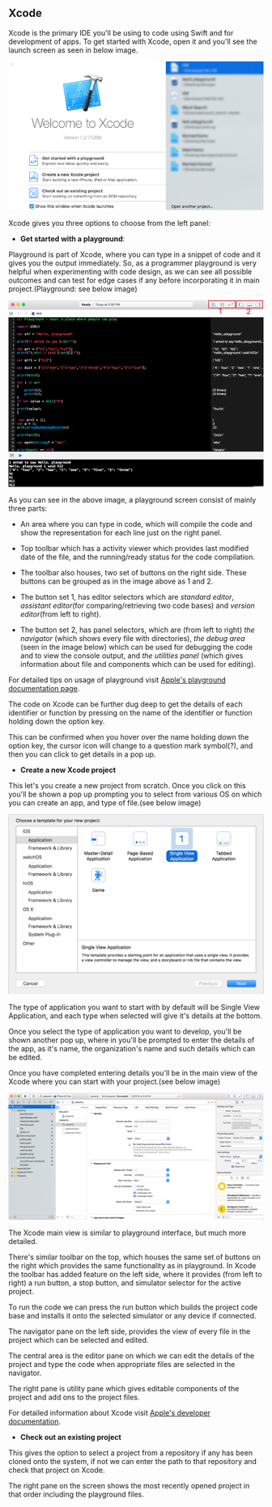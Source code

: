 ## Xcode

Xcode is the primary IDE you'll be using to code using Swift and for development of apps.
To get started with Xcode, open it and you'll see the launch screen as seen in below image.

![XcodeLaunchScreen](ScreenShots/XcodeLaunchScreen.png "Xcode Launch")

Xcode gives you three options to choose from the left panel:

 * **Get started with a playground**:

 Playground is part of Xcode, where you can type in a snippet of code and it gives you the output immediately.
 So, as a programmer playground is very helpful when experimenting with code design, as we can see all possible outcomes and can test for edge cases if any before incorporating it in main project.(Playground: see below image)

 ![PlaygroundScreen](ScreenShots/PlaygroundFile.png "Playground Screen")

 As you can see in the above image, a playground screen consist of mainly three parts:

  * An area where you can type in code, which will compile the code and show the representation for each line just on the right panel.

  * Top toolbar which has a activity viewer which provides last modified date of the file, and the running/ready status for the code compilation.

  * The toolbar also houses, two set of buttons on the right side. These buttons can be grouped as in the image above as 1 and 2.

  * The button set 1, has editor selectors which are *standard editor*, *assistant editor*(for comparing/retrieving two code bases) and *version editor*(from left to right).

  * The button set 2, has panel selectors, which are (from left to right) *the navigator* (which shows every file with directories), *the debug area* (seen in the image below) which can be used for debugging the code and to view the console output, and *the utilities panel* (which gives information about file and components which can be used for editing).

  For detailed tips on usage of playground visit [Apple's playground documentation page](https://developer.apple.com/library/ios/recipes/Playground_Help/Chapters/AboutPlaygrounds.html#//apple_ref/doc/uid/TP40015166-CH28-SW1).

  The code on Xcode can be further dug deep to get the details of each identifier or function by pressing on the name of the identifier or function holding down the option key.

  This can be confirmed when you hover over the name holding down the option key, the cursor icon will change to a question mark symbol(?), and then you can click to get details in a pop up.

* **Create a new Xcode project**

 This let's you create a new project from scratch. Once you click on this you'll be shown a pop up prompting you to select from various OS on which you can create an app, and type of file.(see below image)

 ![XcodeNewProject](ScreenShots/XcodeNewProject.png "Xcode new project")

 The type of application you want to start with by default will be Single View Application, and each type when selected will give it's details at the bottom.

 Once you select the type of application you want to develop, you'll be shown another pop up, where in you'll be prompted to enter the details of the app, as it's name, the organization's name and such details which can be edited.

 Once you have completed entering details you'll be in the main view of the Xcode where you can start with your project.(see below image)

 ![XcodeMainPage](ScreenShots/XcodeMainPage.png "Xcode Main Page")

 The Xcode main view is similar to playground interface, but much more detailed.

 There's similar toolbar on the top, which houses the same set of buttons on the right which provides the same functionality as in playground. In Xcode the toolbar has added feature on the left side, where it provides (from left to right) a run button, a stop button, and simulator selector for the active project.

 To run the code we can press the run button which builds the project code base and installs it onto the selected simulator or any device if connected.

 The navigator pane on the left side, provides the view of every file in the project which can be selected and edited.

 The central area is the editor pane on which we can edit the details of the project and type the code when appropriate files are selected in the navigator.

 The right pane is utility pane which gives editable components of the project and add ons to the project files.

 For detailed information about Xcode visit [Apple's developer documentation](https://developer.apple.com/library/ios/referencelibrary/GettingStarted/DevelopiOSAppsSwift/Lesson2.html#//apple_ref/doc/uid/TP40015214-CH5-SW1).

* **Check out an existing project**

 This gives the option to select a project from a repository if any has been cloned onto the system, if not we can enter the path to that repository and check that project on Xcode.

The right pane on the screen shows the most recently opened project in that order including the playground files.
